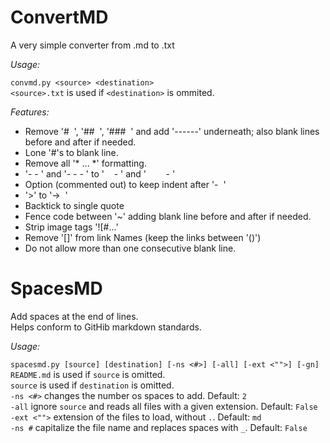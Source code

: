 # ConvertMD  
A very simple converter from .md to .txt  
  
*Usage:*  
  
`convmd.py <source> <destination>`  
`<source>.txt` is used if `<destination>` is ommited.  
  
*Features:*  
- Remove '#&nbsp; ', '##&nbsp; ', '###&nbsp; ' and add '------' underneath; also blank lines before and after if needed.  
- Lone '#'s to blank line.  
- Remove all '* ... *' formatting.  
- '- - ' and '- - - ' to '&nbsp; &nbsp; - ' and '&nbsp; &nbsp; &nbsp; &nbsp; - '  
- Option (commented out) to keep indent after '-&nbsp; '  
- '>' to '->&nbsp; '  
- Backtick to single quote  
- Fence code between '~' adding blank line before and after if needed.  
- Strip image tags '![#...'  
- Remove '[]' from link Names (keep the links between '()')  
- Do not allow more than one consecutive blank line.  
  
  
# SpacesMD  
Add spaces at the end of lines.  
Helps conform to GitHib markdown standards.  
  
*Usage:*  
  
`spacesmd.py [source] [destination] [-ns <#>] [-all] [-ext <"">] [-gn]`  
`README.md` is used if `source` is omitted.  
`source` is used if `destination` is omitted.  
`-ns <#>` changes the number os spaces to add. Default: `2`  
`-all` ignore `source` and reads all files with a given extension. Default: `False`  
`-ext <"">` extension of the files to load, without `.`. Default: `md`  
`-ns #` capitalize the file name and replaces spaces with `_`. Default: `False`  
